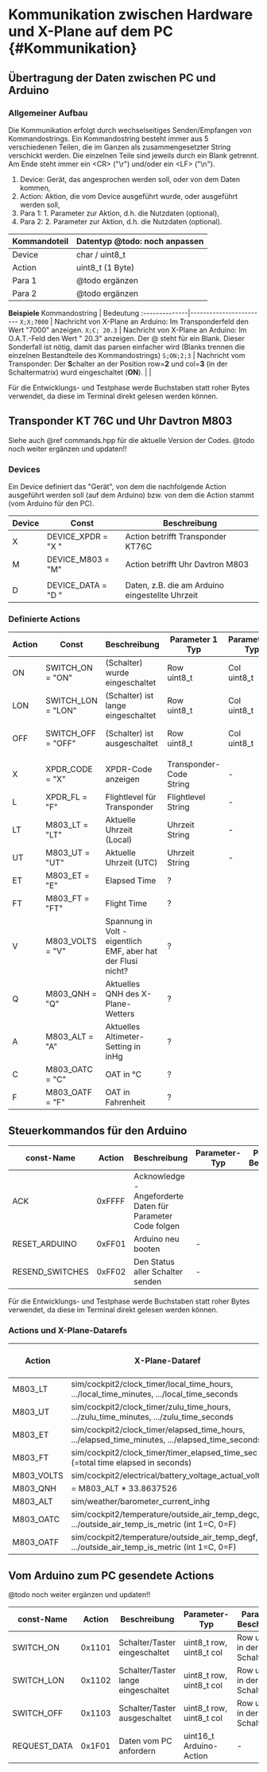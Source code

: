 # Kommunikation zwischen Hardware und X-Plane auf dem PC {#Kommunikation}

## Übertragung der Daten zwischen PC und Arduino

### Allgemeiner Aufbau

Die Kommunikation erfolgt durch wechselseitiges Senden/Empfangen von Kommandostrings. Ein Kommandostring besteht immer aus 5 verschiedenen Teilen, die im Ganzen als zusammengesetzter String verschickt werden. Die einzelnen Teile sind jeweils durch ein Blank getrennt. Am Ende steht immer ein \<CR> ("\\r") und/oder ein \<LF> ("\\n").

1. Device: Gerät, das angesprochen werden soll, oder von dem Daten kommen,
1. Action: Aktion, die vom Device ausgeführt wurde, oder ausgeführt werden soll,
1. Para 1: 1. Parameter zur Aktion, d.h. die Nutzdaten (optional),
1. Para 2: 2. Parameter zur Aktion, d.h. die Nutzdaten (optional).

Kommandoteil | Datentyp @todo: noch anpassen 
-------------|--------------------------
Device       | char / uint8_t
Action       | uint8_t (1 Byte)
Para 1       | @todo ergänzen
Para 2       | @todo ergänzen

**Beispiele**
Kommandostring | Bedeutung
:--------------|------------------------
`X;X;7000`   | Nachricht von X-Plane an Arduino: Im Transponderfeld den Wert "7000" anzeigen. 
`X;C; 20.3`   | Nachricht von X-Plane an Arduino: Im O.A.T.-Feld den Wert " 20.3" anzeigen. Der @ steht für ein Blank. Dieser Sonderfall ist nötig, damit das parsen einfacher wird (Blanks trennen die einzelnen Bestandteile des Kommandostrings) 
`S;ON;2;3` | Nachricht vom Transponder: Der **S**chalter an der Position row=**2** und col=**3** (in der Schaltermatrix) wurd eingeschaltet (**ON**). 
| |

Für die Entwicklungs- und Testphase werde Buchstaben statt roher Bytes verwendet, da diese im Terminal direkt gelesen werden können.

## Transponder KT 76C und Uhr Davtron M803

Siehe auch @ref commands.hpp für die aktuelle Version der Codes.
@todo noch weiter ergänzen und updaten!!

### Devices

Ein Device definiert das "Gerät", von dem die nachfolgende Action ausgeführt werden soll (auf dem Arduino) bzw. von dem die Action stammt (vom Arduino für den PC).

| Device | Const              | Beschreibung                                    |
| ------ | ------------------ | ----------------------------------------------- |
| X      | DEVICE_XPDR = "X " | Action betrifft Transponder KT76C               |
| M      | DEVICE_M803 = "M"  | Action betrifft Uhr Davtron M803                |
|        |                    |                                                 |
| D      | DEVICE_DATA = "D " | Daten, z.B. die am Arduino eingestellte Uhrzeit |

### Definierte Actions

 Action |Const        | Beschreibung                                               | Parameter&nbsp;1<br/>Typ | Parameter&nbsp;2<br/>Typ | Parameter-Beschreibung
--------|------------------|------------------------------------------------------------|---------------|-----------------------|-----------------------
 ON |SWITCH_ON = "ON" | (Schalter) wurde eingeschaltet | Row<br/>uint8_t | Col<br/>uint8_t | Position (row, col) in der Schaltermatrix 
 LON |SWITCH_LON = "LON" | (Schalter) ist lange eingeschaltet | Row<br/>uint8_t | Col<br/>uint8_t | Position (row, col) in der Schaltermatrix 
 OFF |SWITCH_OFF = "OFF" | (Schalter) ist ausgeschaltet | Row<br/>uint8_t | Col<br/>uint8_t | Position (row, col) in der Schaltermatrix 
  |  |  | ||
 X      | XPDR_CODE = "X"   | XPDR-Code anzeigen                         | Transponder-Code<br/>String | - | 4-stellig 
 L      | XPDR_FL = "F" | Flightlevel für Transponder                                | Flightlevel<br/>String | - | 3-stellig 
 LT | M803_LT = "LT"    | Aktuelle Uhrzeit (Local)                                   | Uhrzeit<br/>String          | - | Uhrzeit HHMMSS
 UT     | M803_UT = "UT"   | Aktuelle Uhrzeit (UTC)                                     | Uhrzeit<br/>String | - | Uhrzeit HHMMSS
 ET | M803_ET = "E"   | Elapsed Time                                               | ?             | | Vergangene Zeit HHMMSS
 FT | M803_FT = "FT"    | Flight Time                                                | ?             | | Flight Time in HHMMSS
 V      | M803_VOLTS = "V"  | Spannung in Volt - eigentlich EMF, aber hat der Flusi nicht? | ?             | | Spannung in Volt
 Q      | M803_QNH = "Q" | Aktuelles QNH des X-Plane-Wetters                          | ?             | | 4-stellig 
 A      | M803_ALT = "A"    | Aktuelles Altimeter-Setting in inHg                        | ?             ||
 C      | M803_OATC = "C"   | OAT in °C                                                  | ?             | | OAT in Celsius
 F      | M803_OATF = "F"   | OAT in Fahrenheit                                          | ? | | OAT in Fahrenheit

## Steuerkommandos für den Arduino

| const-Name      | Action | Beschreibung                                               | Parameter-Typ | Parameter-Beschreibung |
| --------------- | ------ | ---------------------------------------------------------- | ------------- | ---------------------- |
| ACK             | 0xFFFF | Acknowledge - Angeforderte Daten für Parameter Code folgen |               |                        |
| RESET_ARDUINO   | 0xFF01 | Arduino neu booten                                         | -             |                        |
| RESEND_SWITCHES | 0xFF02 | Den Status aller Schalter senden                           | -             |                        |

Für die Entwicklungs- und Testphase werde Buchstaben statt roher Bytes verwendet, da diese im Terminal direkt gelesen werden können.

### Actions und X-Plane-Datarefs

Action            | X-Plane-Dataref                                                                                 | X-Plane-Typ | r/w
------------------|-------------------------------------------------------------------------------------------------|-------------|----
M803_LT           | sim/cockpit2/clock_timer/local_time_hours, .../local_time_minutes, .../local_time_seconds       | int         |  r
M803_UT           | sim/cockpit2/clock_timer/zulu_time_hours, .../zulu_time_minutes, .../zulu_time_seconds          | int         |  r
M803_ET           | sim/cockpit2/clock_timer/elapsed_time_hours, .../elapsed_time_minutes, .../elapsed_time_seconds | int         |  r
M803_FT           | sim/cockpit2/clock_timer/timer_elapsed_time_sec (=total time elapsed in seconds)                | float       | r/w
M803_VOLTS        | sim/cockpit2/electrical/battery_voltage_actual_volts                                            | float[8]    |  r
M803_QNH          | = M803_ALT * 33.8637526
M803_ALT          | sim/weather/barometer_current_inhg                                                              | float       | r/w
M803_OATC         | sim/cockpit2/temperature/outside_air_temp_degc, .../outside_air_temp_is_metric (int 1=C, 0=F)   | float       |  r
M803_OATF         | sim/cockpit2/temperature/outside_air_temp_degf, .../outside_air_temp_is_metric (int 1=C, 0=F)   | float       |  r

Vom Arduino zum PC gesendete Actions
------------------------------------------------------------------

@todo noch weiter ergänzen und updaten!!

const-Name       | Action | Beschreibung                          | Parameter-Typ            | Parameter-Beschreibung
-----------------|--------|---------------------------------------|--------------------------|-----------------------
SWITCH_ON        | 0x1101 | Schalter/Taster eingeschaltet         | uint8_t row, uint8_t col | Row und Col in der Schaltermatrix
SWITCH_LON       | 0x1102 | Schalter/Taster lange eingeschaltet   | uint8_t row, uint8_t col | Row und Col in der Schaltermatrix
SWITCH_OFF       | 0x1103 | Schalter/Taster ausgeschaltet         | uint8_t row, uint8_t col | Row und Col in der Schaltermatrix
REQUEST_DATA     | 0x1F01 | Daten vom PC anfordern                | uint16_t Arduino-Action  | -
